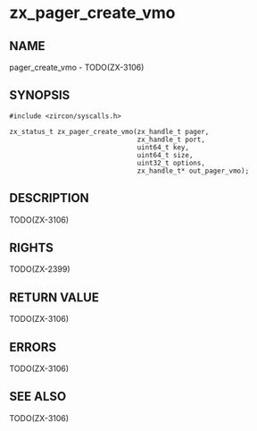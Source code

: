 # zx_pager_create_vmo

## NAME

<!-- Updated by update-docs-from-abigen, do not edit. -->

pager_create_vmo - TODO(ZX-3106)

## SYNOPSIS

<!-- Updated by update-docs-from-abigen, do not edit. -->

```
#include <zircon/syscalls.h>

zx_status_t zx_pager_create_vmo(zx_handle_t pager,
                                zx_handle_t port,
                                uint64_t key,
                                uint64_t size,
                                uint32_t options,
                                zx_handle_t* out_pager_vmo);
```

## DESCRIPTION

TODO(ZX-3106)

## RIGHTS

<!-- Updated by update-docs-from-abigen, do not edit. -->

TODO(ZX-2399)

## RETURN VALUE

TODO(ZX-3106)

## ERRORS

TODO(ZX-3106)

## SEE ALSO


TODO(ZX-3106)
